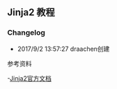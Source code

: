 ## Jinja2 教程



### Changelog  

- 2017/9/2 13:57:27 draachen创建  

参考资料  

-[Jinja2官方文档](http://docs.jinkan.org/docs/jinja2/index.html)